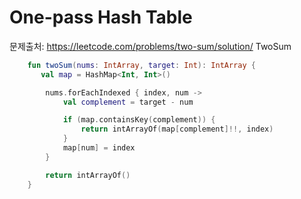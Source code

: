 # One-pass Hash Table

문제출처: https://leetcode.com/problems/two-sum/solution/
TwoSum

```kotlin
    fun twoSum(nums: IntArray, target: Int): IntArray {
       val map = HashMap<Int, Int>()

        nums.forEachIndexed { index, num ->
            val complement = target - num

            if (map.containsKey(complement)) {
                return intArrayOf(map[complement]!!, index)
            }
            map[num] = index
        }

        return intArrayOf()
    }
```

